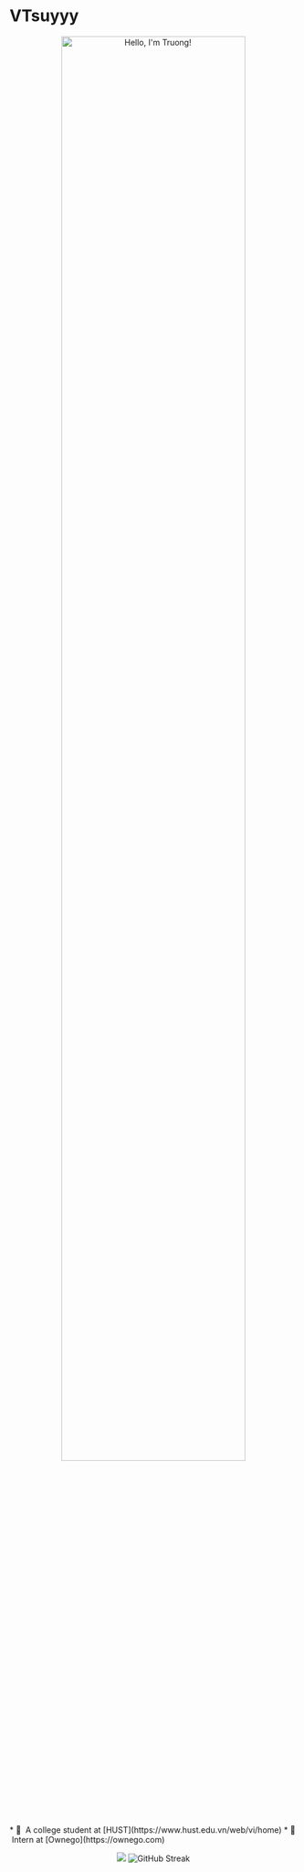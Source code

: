 # VTsuyyy
<p align="center"><a href="https://anuraghazra.github.io"><img width="80%" alt="Hello, I'm Truong!" src="./assets/" /></a></p>
* 🏫 &nbsp;A college student at [HUST](https://www.hust.edu.vn/web/vi/home)
* 💼 &nbsp;Intern at [Ownego](https://ownego.com)
<p align="center">
  <img src="https://github-readme-stats.vercel.app/api?username=VTsuyyy&theme=tokyonight&show_icons=true"/>
  <img src="https://github-readme-streak-stats.herokuapp.com/?user=VTsuyyy&theme=tokyonight" alt="GitHub Streak" />
</p>
